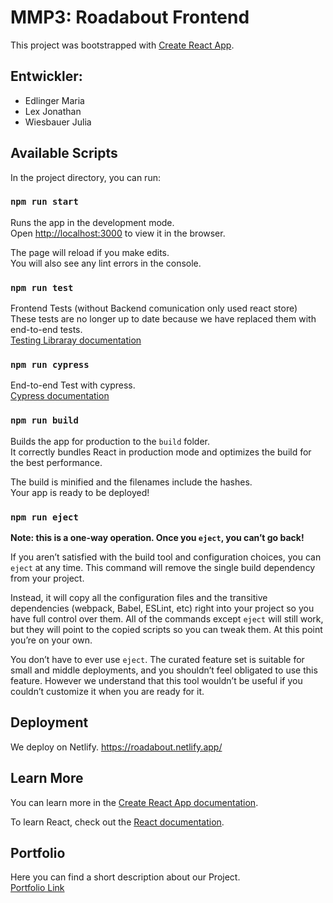 # MMP3: Roadabout Frontend

This project was bootstrapped with [Create React App](https://github.com/facebook/create-react-app).

## Entwickler:

- Edlinger Maria
- Lex Jonathan
- Wiesbauer Julia

## Available Scripts

In the project directory, you can run:

### `npm run start`

Runs the app in the development mode.\
Open [http://localhost:3000](http://localhost:3000) to view it in the browser.

The page will reload if you make edits.\
You will also see any lint errors in the console.

### `npm run test`

Frontend Tests (without Backend comunication only used react store)  
These tests are no longer up to date because we have replaced them with end-to-end tests.  
[Testing Libraray documentation](https://testing-library.com/)

### `npm run cypress`

End-to-end Test with cypress.  
[Cypress documentation](https://www.cypress.io/)

### `npm run build`

Builds the app for production to the `build` folder.\
It correctly bundles React in production mode and optimizes the build for the best performance.

The build is minified and the filenames include the hashes.\
Your app is ready to be deployed!

### `npm run eject`

**Note: this is a one-way operation. Once you `eject`, you can’t go back!**

If you aren’t satisfied with the build tool and configuration choices, you can `eject` at any time. This command will remove the single build dependency from your project.

Instead, it will copy all the configuration files and the transitive dependencies (webpack, Babel, ESLint, etc) right into your project so you have full control over them. All of the commands except `eject` will still work, but they will point to the copied scripts so you can tweak them. At this point you’re on your own.

You don’t have to ever use `eject`. The curated feature set is suitable for small and middle deployments, and you shouldn’t feel obligated to use this feature. However we understand that this tool wouldn’t be useful if you couldn’t customize it when you are ready for it.

## Deployment

We deploy on Netlify.
https://roadabout.netlify.app/

## Learn More

You can learn more in the [Create React App documentation](https://facebook.github.io/create-react-app/docs/getting-started).

To learn React, check out the [React documentation](https://reactjs.org/).

## Portfolio

Here you can find a short description about our Project.  
[Portfolio Link](https://portfolio.fh-salzburg.ac.at/projects/2020-roadabout)

